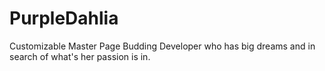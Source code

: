 # PurpleDahlia
Customizable Master Page
Budding Developer who has big dreams and in search of what's her passion is in.
